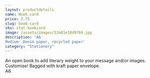 ```yaml
---
layout: productdetails
name: Book card
price: 2.75
slug: book-card
sku: stat-bookcard
image: /assets/images/53a81e18d9704.jpg
description: 'A6
Medium: Denim paper, recycled paper'
category: "Stationery"
---
```

An open book to add literary weight to your message and/or images. Customise! Bagged with kraft paper envelope.   
A6  

